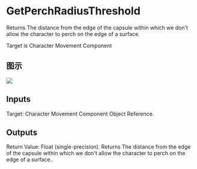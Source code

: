 # GetPerchRadiusThreshold

Returns The distance from the edge of the capsule within which we don't allow the character to perch on the edge of a surface.

Target is Character Movement Component

## 图示

![]($-20221218-20182627.png)

## Inputs

Target: Character Movement Component Object Reference.  

## Outputs

Return Value: Float (single-precision). Returns The distance from the edge of the capsule within which we don't allow the character to perch on the edge of a surface..

